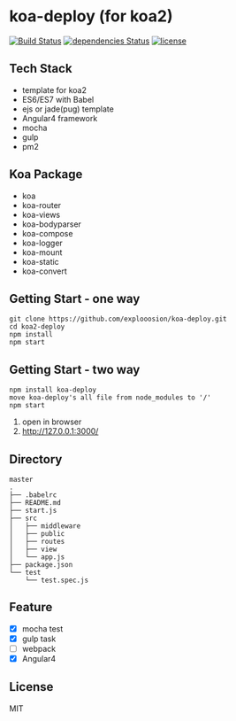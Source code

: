 # koa-deploy (for koa2)

[![Build Status](https://travis-ci.org/explooosion/koa-deploy.svg?branch=master)](https://travis-ci.org/explooosion/koa-deploy)
[![dependencies Status](https://david-dm.org/explooosion/koa-deploy.svg)](https://david-dm.org/)
[![license](https://img.shields.io/github/license/mashape/apistatus.svg)](https://github.com/explooosion/koa-deploy/blob/master/LICENSE)


## Tech Stack
+ template for koa2
+ ES6/ES7 with Babel
+ ejs or jade(pug) template
+ Angular4 framework
+ mocha
+ gulp
+ pm2
  
## Koa Package
+ koa
+ koa-router
+ koa-views  
+ koa-bodyparser
+ koa-compose
+ koa-logger
+ koa-mount
+ koa-static
+ koa-convert
  
## Getting Start - one way
```
git clone https://github.com/explooosion/koa-deploy.git
cd koa2-deploy
npm install
npm start
```

## Getting Start - two way
```
npm install koa-deploy
move koa-deploy's all file from node_modules to '/'
npm start
```

1. open in browser
2. http://127.0.0.1:3000/
  
## Directory
```
master
.
├── .babelrc
├── README.md
├── start.js
├── src
│   ├── middleware
│   ├── public
│   ├── routes
│   ├── view
│   └── app.js
├── package.json
└── test
    └── test.spec.js

```
  
## Feature
- [x] mocha test
- [x] gulp task
- [ ] webpack
- [X] Angular4
  
## License
MIT
